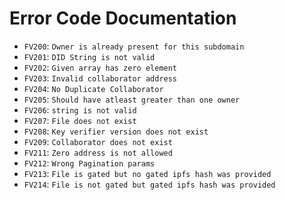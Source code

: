 # Error Code Documentation
- `FV200`: `Owner is already present for this subdomain`
- `FV201`: `DID String is not valid`
- `FV202`: `Given array has zero element`
- `FV203`: `Invalid collaborator address`
- `FV204`: `No Duplicate Collaborator`
- `FV205`: `Should have atleast greater than one owner`
- `FV206`: `string is not valid`
- `FV207`: `File does not exist`
- `FV208`: `Key verifier version does not exist`
- `FV209`: `Collaborator does not exist`
- `FV211`: `Zero address is not allowed`
- `FV212`: `Wrong Pagination params`
- `FV213`: `File is gated but no gated ipfs hash was provided`
- `FV214`: `File is not gated but gated ipfs hash was provided`
